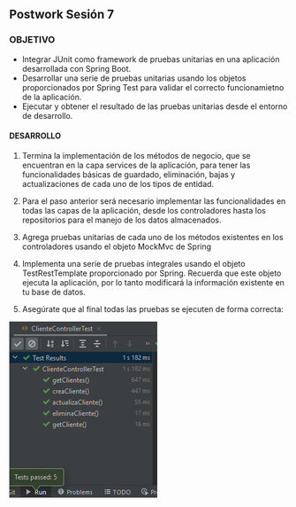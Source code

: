 ## Postwork Sesión 7

### OBJETIVO
- Integrar JUnit como framework de pruebas unitarias en una aplicación desarrollada con Spring Boot.
- Desarrollar una serie de pruebas unitarias usando los objetos proporcionados por Spring Test para validar el correcto funcionamietno de la aplicación.
- Ejecutar y obtener el resultado de las pruebas unitarias desde el entorno de desarrollo.



#### DESARROLLO
1. Termina la implementación de los métodos de negocio, que se encuentran en la capa services de la aplicación, para tener las funcionalidades básicas de guardado, eliminación, bajas y actualizaciones de cada uno de los tipos de entidad.

2. Para el paso anterior será necesario implementar las funcionalidades en todas las capas de la aplicación, desde los controladores hasta los repositorios para el manejo de los datos almacenados.

3. Agrega pruebas unitarias de cada uno de los métodos existentes en los controladores usando el objeto MockMvc de Spring

4. Implementa una serie de pruebas integrales usando el objeto TestRestTemplate proporcionado por Spring. Recuerda que este objeto ejecuta la aplicación, por lo tanto modificará la información existente en tu base de datos.

5. Asegúrate que al final todas las pruebas se ejecuten de forma correcta:


![imagen](img/img_01.png)
